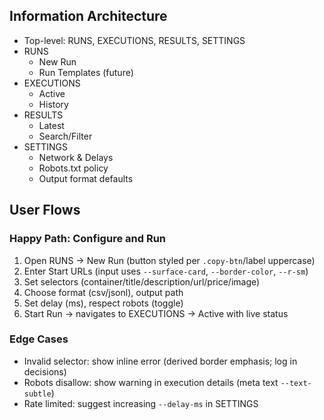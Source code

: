 ## Information Architecture

- Top-level: RUNS, EXECUTIONS, RESULTS, SETTINGS
- RUNS
  - New Run
  - Run Templates (future)
- EXECUTIONS
  - Active
  - History
- RESULTS
  - Latest
  - Search/Filter
- SETTINGS
  - Network & Delays
  - Robots.txt policy
  - Output format defaults

## User Flows

### Happy Path: Configure and Run
1. Open RUNS → New Run (button styled per `.copy-btn`/label uppercase)
2. Enter Start URLs (input uses `--surface-card`, `--border-color`, `--r-sm`)
3. Set selectors (container/title/description/url/price/image)
4. Choose format (csv/jsonl), output path
5. Set delay (ms), respect robots (toggle)
6. Start Run → navigates to EXECUTIONS → Active with live status

### Edge Cases
- Invalid selector: show inline error (derived border emphasis; log in decisions)
- Robots disallow: show warning in execution details (meta text `--text-subtle`)
- Rate limited: suggest increasing `--delay-ms` in SETTINGS
